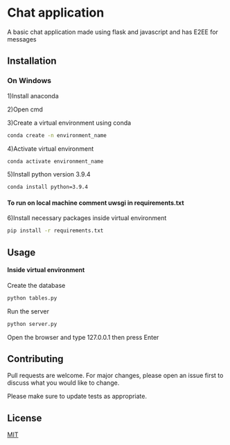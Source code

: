 # Chat application

A basic chat application made using flask and javascript and has E2EE for messages 

## Installation
### On Windows
1)Install anaconda

2)Open cmd

3)Create a virtual environment using conda
```bash
conda create -n environment_name
```

4)Activate virtual environment
```bash
conda activate environment_name
```

5)Install python version 3.9.4
```bash
conda install python=3.9.4
```

#### To run on local machine comment uwsgi in requirements.txt

6)Install necessary packages inside virtual environment
```bash
pip install -r requirements.txt
```


## Usage
#### Inside virtual environment
Create the database
```bash
python tables.py
```

Run the server
```bash
python server.py
```

Open the browser and type 127.0.0.1 then press Enter

## Contributing
Pull requests are welcome. For major changes, please open an issue first to discuss what you would like to change.

Please make sure to update tests as appropriate.

## License
[MIT](https://choosealicense.com/licenses/mit/)
